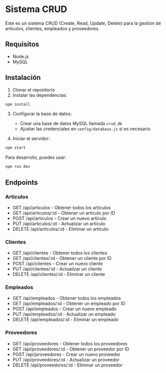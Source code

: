 # Sistema CRUD

Este es un sistema CRUD (Create, Read, Update, Delete) para la gestión de artículos, clientes, empleados y proveedores.

## Requisitos

- Node.js
- MySQL

## Instalación

1. Clonar el repositorio
2. Instalar las dependencias:
```bash
npm install
```

3. Configurar la base de datos:
   - Crear una base de datos MySQL llamada `crud_db`
   - Ajustar las credenciales en `config/database.js` si es necesario

4. Iniciar el servidor:
```bash
npm start
```

Para desarrollo, puedes usar:
```bash
npm run dev
```

## Endpoints

### Artículos
- GET /api/articulos - Obtener todos los artículos
- GET /api/articulos/:id - Obtener un artículo por ID
- POST /api/articulos - Crear un nuevo artículo
- PUT /api/articulos/:id - Actualizar un artículo
- DELETE /api/articulos/:id - Eliminar un artículo

### Clientes
- GET /api/clientes - Obtener todos los clientes
- GET /api/clientes/:id - Obtener un cliente por ID
- POST /api/clientes - Crear un nuevo cliente
- PUT /api/clientes/:id - Actualizar un cliente
- DELETE /api/clientes/:id - Eliminar un cliente

### Empleados
- GET /api/empleados - Obtener todos los empleados
- GET /api/empleados/:id - Obtener un empleado por ID
- POST /api/empleados - Crear un nuevo empleado
- PUT /api/empleados/:id - Actualizar un empleado
- DELETE /api/empleados/:id - Eliminar un empleado

### Proveedores
- GET /api/proveedores - Obtener todos los proveedores
- GET /api/proveedores/:id - Obtener un proveedor por ID
- POST /api/proveedores - Crear un nuevo proveedor
- PUT /api/proveedores/:id - Actualizar un proveedor
- DELETE /api/proveedores/:id - Eliminar un proveedor 